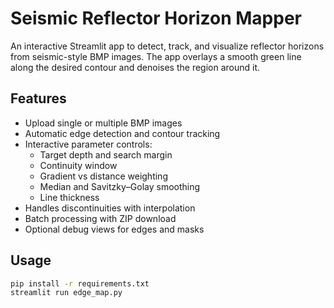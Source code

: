 # Seismic Reflector Horizon Mapper

An interactive Streamlit app to detect, track, and visualize reflector horizons 
from seismic-style BMP images. The app overlays a smooth green line along the 
desired contour and denoises the region around it.

## Features
- Upload single or multiple BMP images
- Automatic edge detection and contour tracking
- Interactive parameter controls:
  - Target depth and search margin
  - Continuity window
  - Gradient vs distance weighting
  - Median and Savitzky–Golay smoothing
  - Line thickness
- Handles discontinuities with interpolation
- Batch processing with ZIP download
- Optional debug views for edges and masks

## Usage
```bash
pip install -r requirements.txt
streamlit run edge_map.py

